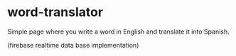 # word-translator
Simple page where you write a word in English and translate it into Spanish.

(firebase realtime data base implementation)

